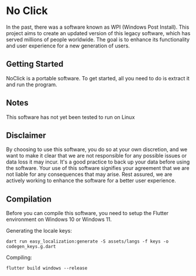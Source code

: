 # No Click
In the past, there was a software known as WPI (Windows Post Install). This project aims to create an updated version of this legacy software, which has served millions of people worldwide. The goal is to enhance its functionality and user experience for a new generation of users.

## Getting Started

NoClick is a portable software. To get started, all you need to do is extract it and run the program.

## Notes
This software has not yet been tested to run on Linux

## Disclaimer
By choosing to use this software, you do so at your own discretion, and we want to make it clear that we are not responsible for any possible issues or data loss it may incur. It's a good practice to back up your data before using the software. Your use of this software signifies your agreement that we are not liable for any consequences that may arise. Rest assured, we are actively working to enhance the software for a better user experience.


## Compilation

Before you can compile this software, you need to setup the Flutter environment on Windows 10 or Windows 11.

Generating the locale keys:
```
dart run easy_localization:generate -S assets/langs -f keys -o codegen_keys.g.dart
```
Compiling:
```
flutter build windows --release
```